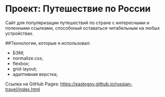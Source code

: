 # Проект: Путешествие по России

Сайт для популяризации путешествий по стране с интересными и полезными ссылками, способоный оставаться читабельным на любых устройствах.

##Технологии, которые я использовал:
* БЭМ;
* normalize.css;
* flexbox;
* grid-layout;
* адаптивная верстка;

Ссылка на GitHub Pages: https://eastogov.github.io/russian-travel/index.html
